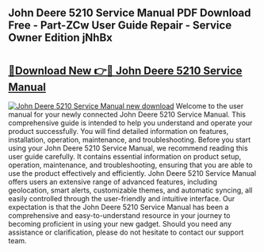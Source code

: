 ## John Deere 5210 Service Manual PDF Download Free - Part-ZCw User Guide Repair - Service Owner Edition jNhBx

# <h2><a href="http://bc93271.oget.top/?id=John+Deere+5210+Service+Manual">🔗Download New 👉🔴 John Deere 5210 Service Manual</a></h2>

[![John Deere 5210 Service Manual new download](https://i.imgur.com/5g1atiW.png)](http://bc93271.oget.top/?id=John+Deere+5210+Service+Manual)
Welcome to the user manual for your newly connected John Deere 5210 Service Manual. This comprehensive guide is intended to help you understand and operate your product successfully. You will find detailed information on features, installation, operation, maintenance, and troubleshooting. Before you start using your John Deere 5210 Service Manual, we recommend reading this user guide carefully. It contains essential information on product setup, operation, maintenance, and troubleshooting, ensuring that you are able to use the product effectively and efficiently. John Deere 5210 Service Manual offers users an extensive range of advanced features, including geolocation, smart alerts, customizable themes, and automatic syncing, all easily controlled through the user-friendly and intuitive interface. Our expectation is that the John Deere 5210 Service Manual has been a comprehensive and easy-to-understand resource in your journey to becoming proficient in using your new gadget. Should you need any assistance or clarification, please do not hesitate to contact our support team.
